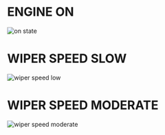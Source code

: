 # ENGINE ON
![on state](https://user-images.githubusercontent.com/101010265/168219369-aff22042-46d7-4a2a-b3ce-40e44ecabfa1.png)
# WIPER SPEED SLOW
![wiper speed low](https://user-images.githubusercontent.com/101010265/168219528-b50bcbb4-a7d2-4cf2-9265-23fe5b9176a7.png)
# WIPER SPEED MODERATE
![wiper speed moderate](https://user-images.githubusercontent.com/101010265/168220351-ed803ad1-3d91-4d3d-806e-9ace8fe966ef.png)






